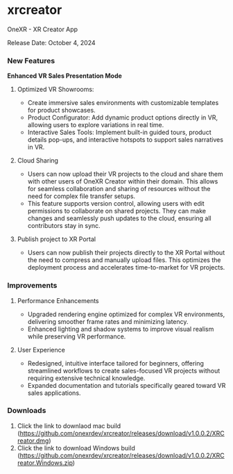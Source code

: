 # xrcreator
OneXR - XR Creator App

Release Date: October 4, 2024

### **New Features**
**Enhanced VR Sales Presentation Mode**

1. Optimized VR Showrooms: 

    - Create immersive sales environments with customizable templates for product showcases.
    - Product Configurator: Add dynamic product options directly in VR, allowing users to explore variations in real time.
    - Interactive Sales Tools: Implement built-in guided tours, product details pop-ups, and interactive hotspots to support sales narratives in VR.
2. Cloud Sharing

    - Users can now upload their VR projects to the cloud and share them with other users of OneXR Creator within their domain. This allows for seamless collaboration and sharing of resources without the need for complex file transfer setups.
    - This feature supports version control, allowing users with edit permissions to collaborate on shared projects. They can make changes and seamlessly push updates to the cloud, ensuring all contributors stay in sync.
    
3. Publish project to XR Portal 

      - Users can now publish their projects directly to the XR Portal without the need to compress and manually upload files. This optimizes the deployment process and accelerates time-to-market for VR projects.


### **Improvements**
1. Performance Enhancements

      - Upgraded rendering engine optimized for complex VR environments, delivering smoother frame rates and minimizing latency.
      - Enhanced lighting and shadow systems to improve visual realism while preserving VR performance.

2. User Experience

      - Redesigned, intuitive interface tailored for beginners, offering streamlined workflows to create sales-focused VR projects without requiring extensive technical knowledge.
      - Expanded documentation and tutorials specifically geared toward VR sales applications.

  ### **Downloads**
1. Click the link to downlaod mac build (https://github.com/onexrdev/xrcreator/releases/download/v1.0.0.2/XRCreator.dmg)
2. Click the link to download Windows build (https://github.com/onexrdev/xrcreator/releases/download/v1.0.0.2/XRCreator.Windows.zip)
